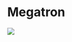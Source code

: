# Megatron
<a target="_blank" href="LICENSE" title="License: MIT"><img src="https://img.shields.io/badge/License-MIT-blue.svg"></a>
